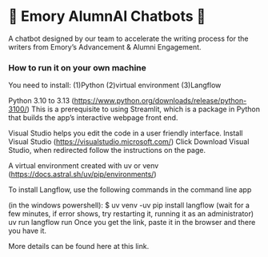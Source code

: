 # 💬 Emory AlumnAI Chatbots 💬

A chatbot designed by our team to accelerate the writing process for the writers from Emory’s Advancement & Alumni Engagement. 


### How to run it on your own machine

You need to install: 
(1)Python
(2)virtual environment 
(3)Langflow

Python 3.10 to 3.13  (https://www.python.org/downloads/release/python-3100/)
This is a prerequisite to using Streamlit, which is a package in Python that builds the app’s interactive webpage front end. 	

Visual Studio helps you edit the code in a user friendly interface.
Install Visual Studio (https://visualstudio.microsoft.com/) 
Click Download Visual Studio, when redirected follow the instructions on the page.

A virtual environment created with uv or venv (https://docs.astral.sh/uv/pip/environments/)

To install Langflow, use the following commands in the command line app 


(in the windows powershell): $ uv venv
-uv pip install langflow (wait for a few minutes, if error shows, try restarting it, running it as an administrator)
uv run langflow run
Once you get the link, paste it in the browser and there you have it.



More details can be found here at this link.

